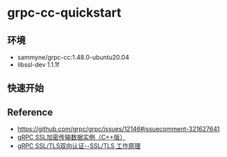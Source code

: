 # grpc-cc-quickstart

## 环境
- sammyne/grpc-cc:1.48.0-ubuntu20.04
- libssl-dev 1.1.1f

## 快速开始

## Reference
- https://github.com/grpc/grpc/issues/12146#issuecomment-321627641
- [gRPC SSL加密传输数据实例（C++版）](https://blog.csdn.net/chenwr2018/article/details/105708168)
- [gRPC SSL/TLS双向认证--SSL/TLS 工作原理](https://blog.csdn.net/qq_35487883/article/details/120864586)
